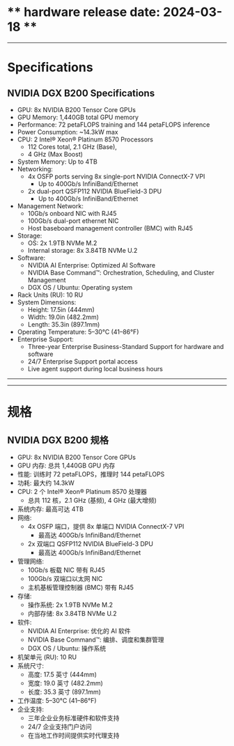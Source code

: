 # ** hardware release date: 2024-03-18 **
----

# Specifications

## NVIDIA DGX B200 Specifications

- GPU: 8x NVIDIA B200 Tensor Core GPUs
- GPU Memory: 1,440GB total GPU memory
- Performance: 72 petaFLOPS training and 144 petaFLOPS inference
- Power Consumption: ~14.3kW max
- CPU: 2 Intel® Xeon® Platinum 8570 Processors
  - 112 Cores total, 2.1 GHz (Base),
  - 4 GHz (Max Boost)
- System Memory: Up to 4TB
- Networking:
  - 4x OSFP ports serving 8x single-port NVIDIA ConnectX-7 VPI
    - Up to 400Gb/s InfiniBand/Ethernet
  - 2x dual-port QSFP112 NVIDIA BlueField-3 DPU
    - Up to 400Gb/s InfiniBand/Ethernet
- Management Network:
  - 10Gb/s onboard NIC with RJ45
  - 100Gb/s dual-port ethernet NIC
  - Host baseboard management controller (BMC) with RJ45
- Storage:
  - OS: 2x 1.9TB NVMe M.2
  - Internal storage: 8x 3.84TB NVMe U.2
- Software:
  - NVIDIA AI Enterprise: Optimized AI Software
  - NVIDIA Base Command™: Orchestration, Scheduling, and Cluster Management
  - DGX OS / Ubuntu: Operating system
- Rack Units (RU): 10 RU
- System Dimensions:
  - Height: 17.5in (444mm)
  - Width: 19.0in (482.2mm)
  - Length: 35.3in (897.1mm)
- Operating Temperature: 5–30°C (41–86°F)
- Enterprise Support:
  - Three-year Enterprise Business-Standard Support for hardware and software
  - 24/7 Enterprise Support portal access
  - Live agent support during local business hours


----
----


# 规格

## NVIDIA DGX B200 规格

- GPU: 8x NVIDIA B200 Tensor Core GPUs
- GPU 内存: 总共 1,440GB GPU 内存
- 性能: 训练时 72 petaFLOPS，推理时 144 petaFLOPS
- 功耗: 最大约 14.3kW
- CPU: 2 个 Intel® Xeon® Platinum 8570 处理器
  - 总共 112 核，2.1 GHz (基频), 4 GHz (最大增频)
- 系统内存: 最高可达 4TB
- 网络:
  - 4x OSFP 端口，提供 8x 单端口 NVIDIA ConnectX-7 VPI
    - 最高达 400Gb/s InfiniBand/Ethernet
  - 2x 双端口 QSFP112 NVIDIA BlueField-3 DPU
    - 最高达 400Gb/s InfiniBand/Ethernet
- 管理网络:
  - 10Gb/s 板载 NIC 带有 RJ45
  - 100Gb/s 双端口以太网 NIC
  - 主机基板管理控制器 (BMC) 带有 RJ45
- 存储:
  - 操作系统: 2x 1.9TB NVMe M.2
  - 内部存储: 8x 3.84TB NVMe U.2
- 软件:
  - NVIDIA AI Enterprise: 优化的 AI 软件
  - NVIDIA Base Command™: 编排、调度和集群管理
  - DGX OS / Ubuntu: 操作系统
- 机架单元 (RU): 10 RU
- 系统尺寸:
  - 高度: 17.5 英寸 (444mm)
  - 宽度: 19.0 英寸 (482.2mm)
  - 长度: 35.3 英寸 (897.1mm)
- 工作温度: 5–30°C (41–86°F)
- 企业支持:
  - 三年企业业务标准硬件和软件支持
  - 24/7 企业支持门户访问
  - 在当地工作时间提供实时代理支持

